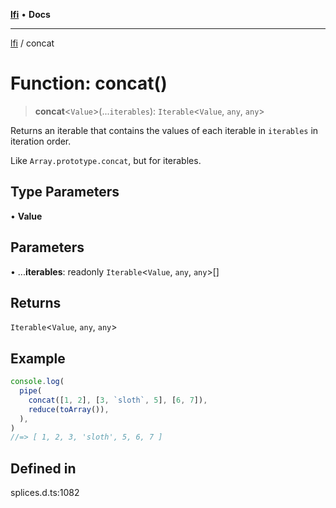 [**lfi**](../readme.md) • **Docs**

***

[lfi](../globals.md) / concat

# Function: concat()

> **concat**\<`Value`\>(...`iterables`): `Iterable`\<`Value`, `any`, `any`\>

Returns an iterable that contains the values of each iterable in `iterables`
in iteration order.

Like `Array.prototype.concat`, but for iterables.

## Type Parameters

• **Value**

## Parameters

• ...**iterables**: readonly `Iterable`\<`Value`, `any`, `any`\>[]

## Returns

`Iterable`\<`Value`, `any`, `any`\>

## Example

```js
console.log(
  pipe(
    concat([1, 2], [3, `sloth`, 5], [6, 7]),
    reduce(toArray()),
  ),
)
//=> [ 1, 2, 3, 'sloth', 5, 6, 7 ]
```

## Defined in

splices.d.ts:1082
